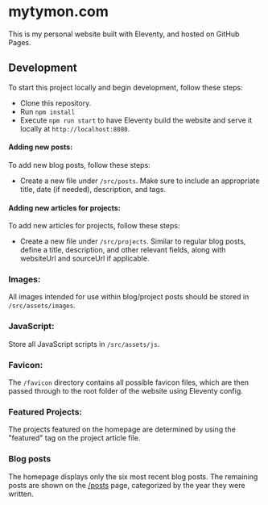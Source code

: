 # mytymon.com
This is my personal website built with Eleventy, and hosted on GitHub Pages.

## Development
To start this project locally and begin development, follow these steps:
- Clone this repository.
- Run `npm install`
- Execute `npm run start` to have Eleventy build the website and serve it locally at `http://localhost:8080`.

#### Adding new posts:
To add new blog posts, follow these steps:
- Create a new file under `/src/posts`. Make sure to include an appropriate title, date (if needed), description, and tags.

#### Adding new articles for projects:
To add new articles for projects, follow these steps:
- Create a new file under `/src/projects`. Similar to regular blog posts, define a title, description, and other relevant fields, along with websiteUrl and sourceUrl if applicable.

### Images:
All images intended for use within blog/project posts should be stored in `/src/assets/images`.

### JavaScript:
Store all JavaScript scripts in `/src/assets/js`.

### Favicon:
The `/favicon` directory contains all possible favicon files, which are then passed through to the root folder of the website using Eleventy config.

### Featured Projects:
The projects featured on the homepage are determined by using the "featured" tag on the project article file.

### Blog posts
The homepage displays only the six most recent blog posts. The remaining posts are shown on the [/posts](https://mytymon.com/posts) page, categorized by the year they were written.